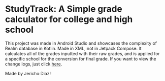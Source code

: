 # StudyTrack: A Simple grade calculator for college and high school
This project was made in Android Studio and showcases the complexity of Realm database in Kotlin. Made in XML, not in Jetpack Compose.
It calculates all of the grades inputted with their raw grades, and is applied for a specific school for the conversion for final grade.
If you want to view the change logs, just click [here](/readme_supports/CHANGELOGS.md).

Made by Jericho Diaz!